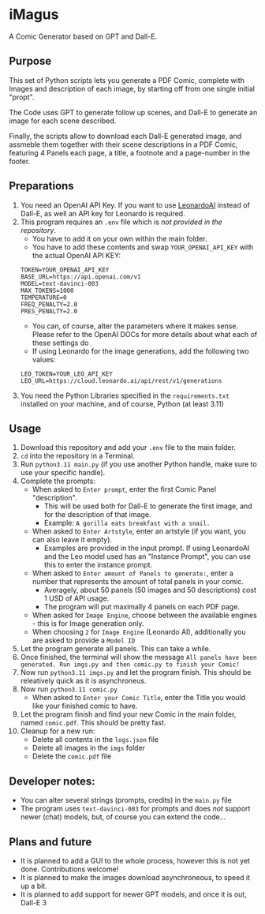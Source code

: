 # iMagus

A Comic Generator based on GPT and Dall-E.

## Purpose

This set of Python scripts lets you generate a PDF Comic, complete with Images and description of each image, by starting off from one single initial "propt".

The Code uses GPT to generate follow up scenes, and Dall-E to generate an image for each scene described.

Finally, the scripts allow to download each Dall-E generated image, and assmeble them together with their scene descriptions in a PDF Comic, featuring 4 Panels each page, a title, a footnote and a page-number in the footer.

## Preparations

1. You need an OpenAI API Key. If you want to use [LeonardoAI](https://leonardo.ai) instead of Dall-E, as well an API key for Leonardo is required.
2. This program requires an `.env` file which is _not provided in the repository_. 
    - You have to add it on your own within the main folder.
	- You have to add these contents and swap `YOUR_OPENAI_API_KEY` with the actual OpenAI API KEY:
	```
	TOKEN=YOUR_OPENAI_API_KEY
	BASE_URL=https://api.openai.com/v1
	MODEL=text-davinci-003
	MAX_TOKENS=1000
	TEMPERATURE=0
	FREQ_PENALTY=2.0
	PRES_PENALTY=2.0
	```
	- You can, of course, alter the parameters where it makes sense. Please refer to the OpenAI DOCs for more details about what each of these settings do
	- If using Leonardo for the image generations, add the following two values:
	```
	LEO_TOKEN=YOUR_LEO_API_KEY
	LEO_URL=https://cloud.leonardo.ai/api/rest/v1/generations
	```
3. You need the Python Libraries specified in the `requirements.txt` installed on your machine, and of course, Python (at least 3.11)

## Usage

1. Download this repository and add your `.env` file to the main folder.
2. `cd` into the repository in a Terminal.
3. Run `python3.11 main.py` (if you use another Python handle, make sure to use your specific handle).
4. Complete the prompts: 
    - When asked to `Enter prompt`, enter the first Comic Panel "description".
	    - This will be used both for Dall-E to generate the first image, and for the description of that image.
		- Example: `A gorilla eats breakfast with a snail.`
	- When asked to `Enter Artstyle`, enter an artstyle (if you want, you can also leave it empty). 
	    - Examples are provided in the input prompt. If using LeonardoAI and the Leo model used has an "Instance Prompt", you can use this to enter the instance prompt.
	- When asked to `Enter amount of Panels to generate:`, enter a number that represents the amount of total panels in your comic.
	    - Averagely, about 50 panels (50 images and 50 descriptions) cost 1 USD of API usage.
		- The program will put maximally 4 panels on each PDF page.
	- When asked for `Image Engine`, choose between the available engines - this is for Image generation only.
	- When choosing `2` for `Image Engine` (Leonardo AI), additionally you are asked to provide a `Model ID`
5. Let the program generate all panels. This can take a while.
6. Once finished, the terminal will show the message `All panels have been generated. Run imgs.py and then comic.py to finish your Comic!`
7. Now run `python3.11 imgs.py` and let the program finish. This should be releatively quick as it is asynchroneus.
8. Now run `python3.11 comic.py`
    - When asked to `Enter your Comic Title`, enter the Title you would like your finished comic to have.
9. Let the program finish and find your new Comic in the main folder, named `comic.pdf`. This should be pretty fast.
10. Cleanup for a new run:
    - Delete all contents in the `logs.json` file
	- Delete all images in the `imgs` folder
	- Delete the `comic.pdf` file

## Developer notes:
- You can alter several strings (prompts, credits) in the `main.py` file
- The program uses `text-davinci-003` for prompts and does _not_ support newer (chat) models, but, of course you can extend the code...

## Plans and future
- It is planned to add a GUI to the whole process, however this is not yet done. Contributions welcome!
- It is planned to make the images download asynchroneous, to speed it up a bit.
- It is planned to add support for newer GPT models, and once it is out, Dall-E 3